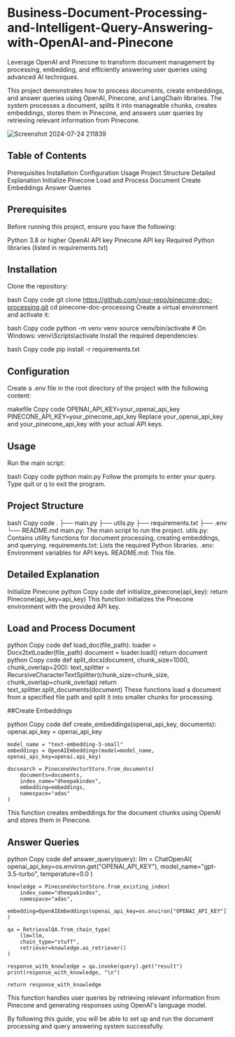 # Business-Document-Processing-and-Intelligent-Query-Answering-with-OpenAI-and-Pinecone

Leverage OpenAI and Pinecone to transform document management by processing, embedding, and efficiently answering user queries using advanced AI techniques.

This project demonstrates how to process documents, create embeddings, and answer queries using OpenAI, Pinecone, and LangChain libraries. The system processes a document, splits it into manageable chunks, creates embeddings, stores them in Pinecone, and answers user queries by retrieving relevant information from Pinecone.


![Screenshot 2024-07-24 211839](https://github.com/user-attachments/assets/dc125cd4-efdc-466c-894f-6604bd6cd781)



## Table of Contents
Prerequisites
Installation
Configuration
Usage
Project Structure
Detailed Explanation
Initialize Pinecone
Load and Process Document
Create Embeddings
Answer Queries

## Prerequisites
Before running this project, ensure you have the following:

Python 3.8 or higher
OpenAI API key
Pinecone API key
Required Python libraries (listed in requirements.txt)

## Installation
Clone the repository:

bash
Copy code
git clone https://github.com/your-repo/pinecone-doc-processing.git
cd pinecone-doc-processing
Create a virtual environment and activate it:

bash
Copy code
python -m venv venv
source venv/bin/activate  # On Windows: venv\Scripts\activate
Install the required dependencies:

bash
Copy code
pip install -r requirements.txt

## Configuration
Create a .env file in the root directory of the project with the following content:

makefile
Copy code
OPENAI_API_KEY=your_openai_api_key
PINECONE_API_KEY=your_pinecone_api_key
Replace your_openai_api_key and your_pinecone_api_key with your actual API keys.

## Usage

Run the main script:

bash
Copy code
python main.py
Follow the prompts to enter your query. Type quit or q to exit the program.

## Project Structure

bash
Copy code
.
├── main.py
├── utils.py
├── requirements.txt
├── .env
└── README.md
main.py: The main script to run the project.
utils.py: Contains utility functions for document processing, creating embeddings, and querying.
requirements.txt: Lists the required Python libraries.
.env: Environment variables for API keys.
README.md: This file.

## Detailed Explanation
Initialize Pinecone
python
Copy code
def initialize_pinecone(api_key):
    return Pinecone(api_key=api_key)
This function initializes the Pinecone environment with the provided API key.

## Load and Process Document

python
Copy code
def load_doc(file_path):
    loader = Docx2txtLoader(file_path)
    document = loader.load()
    return document
python
Copy code
def split_docs(document, chunk_size=1000, chunk_overlap=200):
    text_splitter = RecursiveCharacterTextSplitter(chunk_size=chunk_size, chunk_overlap=chunk_overlap)
    return text_splitter.split_documents(document)
These functions load a document from a specified file path and split it into smaller chunks for processing.

##Create Embeddings

python
Copy code
def create_embeddings(openai_api_key, documents):
    openai.api_key = openai_api_key
    
    model_name = "text-embedding-3-small"
    embeddings = OpenAIEmbeddings(model=model_name, openai_api_key=openai.api_key)
    
    docsearch = PineconeVectorStore.from_documents(
        documents=documents,
        index_name="dheepakindex",
        embedding=embeddings, 
        namespace="adas"
    )
This function creates embeddings for the document chunks using OpenAI and stores them in Pinecone.

## Answer Queries

python
Copy code
def answer_query(query):
    llm = ChatOpenAI(
        openai_api_key=os.environ.get("OPENAI_API_KEY"),
        model_name="gpt-3.5-turbo",
        temperature=0.0
    )

    knowledge = PineconeVectorStore.from_existing_index(
        index_name="dheepakindex",
        namespace="adas",
        embedding=OpenAIEmbeddings(openai_api_key=os.environ["OPENAI_API_KEY"])
    )

    qa = RetrievalQA.from_chain_type(
        llm=llm,
        chain_type="stuff",
        retriever=knowledge.as_retriever()
    )

    response_with_knowledge = qa.invoke(query).get("result")
    print(response_with_knowledge, "\n")
    
    return response_with_knowledge
This function handles user queries by retrieving relevant information from Pinecone and generating responses using OpenAI's language model.

By following this guide, you will be able to set up and run the document processing and query answering system successfully.
